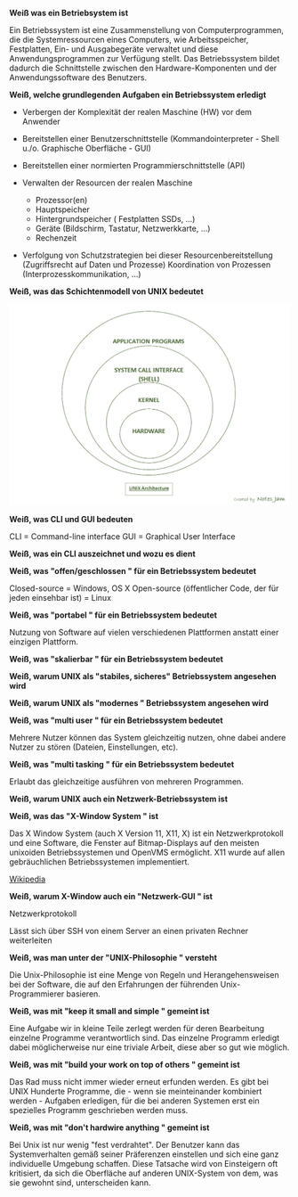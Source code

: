 **Weiß was ein Betriebsystem ist**

Ein Betriebssystem ist eine Zusammenstellung von Computerprogrammen, die die Systemressourcen eines Computers, wie Arbeitsspeicher, Festplatten, Ein- und Ausgabegeräte verwaltet und diese Anwendungsprogrammen zur Verfügung stellt. Das Betriebssystem bildet dadurch die Schnittstelle zwischen den Hardware-Komponenten und der Anwendungssoftware des Benutzers.

**Weiß, welche grundlegenden Aufgaben ein Betriebssystem erledigt**

- Verbergen der Komplexität der realen Maschine (HW) vor dem Anwender
- Bereitstellen einer Benutzerschnittstelle (Kommandointerpreter - Shell u./o. Graphische Oberfläche - GUI)
- Bereitstellen einer normierten Programmierschnittstelle (API)
- Verwalten der Resourcen der realen Maschine
  - Prozessor(en)
  - Hauptspeicher
  - Hintergrundspeicher ( Festplatten SSDs, ...)
  - Geräte (Bildschirm, Tastatur, Netzwerkkarte, ...)
  - Rechenzeit

- Verfolgung von Schutzstrategien bei dieser Resourcenbereitstellung (Zugriffsrecht auf Daten und Prozesse)
  Koordination von Prozessen (Interprozesskommunikation, ...)

**Weiß, was das Schichtenmodell von UNIX bedeutet**

![Unix Onion](img/unix-architecture.png)

**Weiß, was CLI und GUI bedeuten**

CLI = Command-line interface
GUI = Graphical User Interface

**Weiß, was ein CLI auszeichnet und wozu es dient**

**Weiß, was "offen/geschlossen " für ein Betriebssystem bedeutet**

Closed-source = Windows, OS X
Open-source (öffentlicher Code, der für jeden einsehbar ist) = Linux

**Weiß, was "portabel " für ein Betriebssystem bedeutet**

Nutzung von Software auf vielen verschiedenen Plattformen anstatt einer einzigen Plattform.

**Weiß, was "skalierbar " für ein Betriebssystem bedeutet**

**Weiß, warum UNIX als "stabiles, sicheres" Betriebssystem angesehen wird**

**Weiß, warum UNIX als "modernes " Betriebssystem angesehen wird**

**Weiß, was "multi user " für ein Betriebssystem bedeutet**

Mehrere Nutzer können das System gleichzeitig nutzen, ohne dabei andere Nutzer zu stören (Dateien, Einstellungen, etc).

**Weiß, was "multi tasking " für ein Betriebssystem bedeutet**

Erlaubt das gleichzeitige ausführen von mehreren Programmen.

**Weiß, warum UNIX auch ein Netzwerk-Betriebssystem ist**

**Weiß, was das "X-Window System " ist**

Das X Window System (auch X Version 11, X11, X) ist ein Netzwerkprotokoll und eine Software, die Fenster auf Bitmap-Displays auf den meisten unixoiden Betriebssystemen und OpenVMS ermöglicht. X11 wurde auf allen gebräuchlichen Betriebssystemen implementiert.

[Wikipedia](https://de.wikipedia.org/wiki/X_Window_System)

**Weiß, warum X-Window auch ein "Netzwerk-GUI " ist**

Netzwerkprotokoll

Lässt sich über SSH von einem Server an einen privaten Rechner weiterleiten

**Weiß, was man unter der "UNIX-Philosophie " versteht**

Die Unix-Philosophie ist eine Menge von Regeln und Herangehensweisen bei der Software, die auf den Erfahrungen der führenden Unix-Programmierer basieren.

**Weiß, was mit "keep it small and simple " gemeint ist**

Eine Aufgabe wir in kleine Teile zerlegt werden für deren Bearbeitung einzelne Programme verantwortlich sind. Das einzelne Programm erledigt dabei möglicherweise nur eine triviale Arbeit, diese aber so gut wie möglich.

**Weiß, was mit "build your work on top of others " gemeint ist**

Das Rad muss nicht immer wieder erneut erfunden werden. Es gibt bei UNIX Hunderte Programme, die - wenn sie meinteinander kombiniert werden - Aufgaben erledigen, für die bei anderen Systemen erst ein spezielles Programm geschrieben werden muss.

**Weiß, was mit "don't hardwire anything " gemeint ist**

Bei Unix ist nur wenig "fest verdrahtet". Der Benutzer kann das Systemverhalten gemäß seiner Präferenzen einstellen und sich eine ganz individuelle Umgebung schaffen. Diese Tatsache wird von Einsteigern oft kritisiert, da sich die Oberfläche auf anderen UNIX-System von dem, was sie gewohnt sind, unterscheiden kann.
